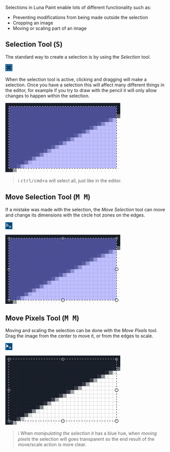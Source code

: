 Selections in Luna Paint enable lots of different functionality such as:

- Preventing modifications from being made outside the selection
- Cropping an image
- Moving or scaling part of an image

## Selection Tool (<kbd>S</kbd>)

The standard way to create a selection is by using the _Selection_ tool.

![](./images/3-selection-tool.png)

When the selection tool is active, clicking and dragging will make a selection. Once you have a selection this will affect many different things in the editor, for example if you try to draw with the pencil it will only allow changes to happen within the selection.

![](./images/3-active-selection-tool.png)

> ℹ️ <kbd>ctrl/cmd+a</kbd> will select all, just like in the editor.

## Move Selection Tool (<kbd>M M</kbd>)

If a mistake was made with the selection, the _Move Selection_ tool can move and change its dimensions with the circle hot zones on the edges.

![](./images/3-move-selection-tool.png)

![](./images/3-active-move-selection-tool.png)

## Move Pixels Tool (<kbd>M M</kbd>)

Moving and scaling the selection can be done with the _Move Pixels_ tool. Drag the image from the center to move it, or from the edges to scale.

![](./images/3-move-pixels-tool.png)

![](./images/3-active-move-pixels-tool.png)

> ℹ️ When _manipulating the selection_ it has a blue hue, when _moving pixels_ the selection will goes transparent so the end result of the move/scale action is more clear.
